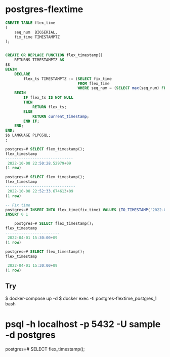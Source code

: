 # postgres-flextime


```sql
CREATE TABLE flex_time
(
    seq_num  BIGSERIAL,
    fix_time TIMESTAMPTZ
);


CREATE OR REPLACE FUNCTION flex_timestamp()
    RETURNS TIMESTAMPTZ AS
$$
BEGIN
    DECLARE
        flex_ts TIMESTAMPTZ := (SELECT fix_time
                                FROM flex_time
                                WHERE seq_num = (SELECT max(seq_num) FROM flex_time));
    BEGIN
        IF flex_ts IS NOT NULL
        THEN
            RETURN flex_ts;
        ELSE
            RETURN current_timestamp;
        END IF;
    END;
END;
$$ LANGUAGE PLPGSQL;
;
```

```sql
postgres=# SELECT flex_timestamp();
flex_timestamp        
------------------------------
 2022-10-08 22:50:28.52979+09
(1 row)

postgres=# SELECT flex_timestamp();
flex_timestamp         
-------------------------------
 2022-10-08 22:52:33.674613+09
(1 row)

-- Fix time
postgres=# INSERT INTO flex_time(fix_time) VALUES (TO_TIMESTAMP('2022-04-01 15:30:00', 'YYYY-MM-DD HH24:MI:SS'));
INSERT 0 1

    postgres=# SELECT flex_timestamp();
flex_timestamp     
------------------------
 2022-04-01 15:30:00+09
(1 row)

postgres=# SELECT flex_timestamp();
flex_timestamp     
------------------------
 2022-04-01 15:30:00+09
(1 row)
```


## Try

$ docker-compose up -d
$ docker exec -ti postgres-flextime_postgres_1 bash
#  psql -h localhost -p 5432 -U sample  -d postgres
postgres=# SELECT flex_timestamp();
